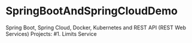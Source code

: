 # SpringBootAndSpringCloudDemo
Spring Boot, Spring Cloud, Docker, Kubernetes and REST API (REST Web Services)
Projects:
#1. Limits Service
